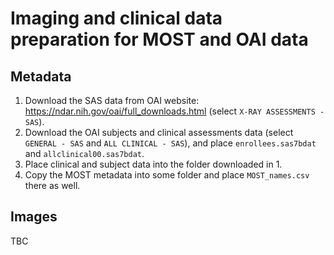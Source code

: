 # Imaging and clinical data preparation for MOST and OAI data

## Metadata
1. Download the SAS data from OAI website: https://ndar.nih.gov/oai/full_downloads.html (select `X-RAY ASSESSMENTS - SAS`).
2. Download the OAI subjects and clinical assessments data (select `GENERAL - SAS` and `ALL CLINICAL - SAS`), and place `enrollees.sas7bdat` and `allclinical00.sas7bdat`.
3. Place clinical and subject data into the folder downloaded in 1.
4. Copy the MOST metadata into some folder and place `MOST_names.csv` there as well.

## Images
 TBC

